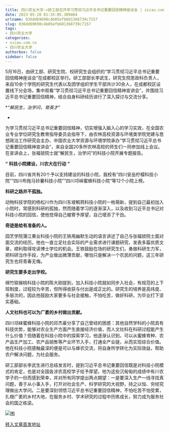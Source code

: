 ```yaml
---
title: 四川农业大学->研工部召开学习贯彻习近平总书记重要回信精神座谈会 | sicau.com.cn
date: 2023-05-20 01:35:05.309484
urlname: 036dd69698c4b05efb601368739c7157
slug: 036dd69698c4b05efb601368739c7157
tags: 
- 四川农业大学
categories:
- sicau.com.cn
- 四川农业大学
authorbox: false
sidebar: false
---
```

5月16日，由研工部、研究生院、校研究生会组织的“学习贯彻习近平总书记重要回信精神座谈会”在成都校区举行。研工部部长李武生，研究生院思政科负责人，来自10余个学院的研究生代表以及团学组织学生干部共计30余人，在成都校区设置线下分会场，集中观看“学习贯彻习近平总书记重要回信精神宣讲会”，并围绕习近平总书记重要回信精神，结合自身科研经历进行了深入探讨与交流分享。  

**“解民生，治学问，育英才”*
<!--more-->
*

为学习贯彻习近平总书记重要回信精神，切实增强入脑入心的学习实效，在全国农业专业学位研究生教育指导委员会指导下，由农林高校资源与环境类学院党建与思想政治工作研究会主办、中国农业大学资源与环境学院承办“学习贯彻习近平总书记重要回信精神宣讲会”，来自全国20多所农林高校的师生们一同参加线上会议。在宣讲会上，张福锁院士就“解民生，治学问”的科技小院开展专题报告。

**“** **科技小院建设，川农大在行动** **”**

目前，四川省共有20个予以支持建设的科技小院，我校有“四川安岳柠檬科技小院”“四川布拖马铃薯科技小院”“四川邛崃蜜蜂科技小院”等12个小院上榜。

**科研之路并不孤独。**

动物科技学院的杨松川作为四川东坡鹌鹑科技小院的一枚萌新，提到自己最初加入小院时，常感到科研的孤独，然而随着学习的逐渐深入，以及收到习近平总书记对科技小院的回信，使他觉得自己被寄予厚望，自己增添了干劲。

**奇迹是给有准备的人。**

园艺学院蒲江果业科技小院的王铁用幽默生动的语言讲述了自己与张福锁院士面对面交流的经历。他也一直立足社会实际的产业需求进行课题研究，发表多篇优质文章，顺利取得攻读博士学位的机会。王铁鼓励在场的研究生们，勇做科研生力军，把科研当作手段，为产业做出微薄贡献，哪怕只是解决一个农民的问题，这三年研究生也将青春无悔。

**研究生要多走出学校。**

绵竹猕猴桃科技小院的陈大刚提到，加入科技小院就如同步入社会，有规范的上下班制度，过程较为辛苦，但所得收获与付出是成正比的。研究生的培养是高纬度、多层次的，因此他鼓励大家要多与社会接触，不怕吃苦，做好科研，为毕业打下坚实基础。

**人文社科也可以为广袤的乡村做出贡献。**

四川邛崃蜜蜂科技小院的邓杰豪分享了自己曾经的困惑：其他自然学科的小院具有科技优势，能够对农业生产方面产生直接经济价值，而人文社科在科研过程能产生什么价值？但随着在科技小院中的探索学习，他逐渐认识到，可以从蜜蜂育种、农产品生产加工、农产品销售等产业环节入手，打通全产业链，从而实现综合价值。他在科技小院感触最深的便是可以与蜂农交流，将自身所学转化为实际效益，帮助农户解决问题，为社会服务。

研工部部长李武生进行总结发言时，提到习近平总书记重要回信既是对科技小院模式的肯定，也是对全国各涉农高校学子给予厚望。他为这些沉甸甸的成绩中有川农学子的一份而感到荣幸，并对所有同学提出两点期望：一是要深入生产一线寻找真问题，善于从小事入手，打开对社会生产、科学研究的大视野，持之以恒、穷经究理做出大学问。二是要深刻领悟习近平总书记重要回信精神，不怕吃苦不怕受累，扎根广袤的乡村大地，在服务乡村、学术研究的过程中历练成长，努力成为服务社会的国之栋梁。

![图](https://news.sicau.edu.cn/__local/A/7F/26/0E23A6A52F8F51CA3A1EC87E617_91B42EFE_12EBCD.png)

[转入文章首发地址](https://news.sicau.edu.cn/info/1078/72272.htm)